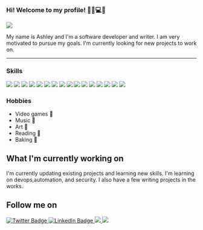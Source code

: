 ### Hi! Welcome to my profile! 👋🏽💻🎵

<img src = "https://raw.githubusercontent.com/kiwihero/kiwihero/master/images/Ashley%20Freels.png">

My name is Ashley and I'm a software developer and writer.
I am very motivated to pursue my goals. I'm currently 
looking for new projects to work on.

------------------------------------------

### Skills
<div id="badges">
<img src="https://img.shields.io/badge/Java-ED8B00?style=for-the-badge&logo=openjdk&logoColor=white" />
<img src= "https://img.shields.io/badge/JavaScript-F7DF1E?style=for-the-badge&logo=JavaScript&logoColor=white" /> 
<img src="https://img.shields.io/badge/Python-14354C?style=for-the-badge&logo=python&logoColor=white" /> 
<img src="https://img.shields.io/badge/TypeScript-007ACC?style=for-the-badge&logo=typescript&logoColor=white" />
<img src="https://img.shields.io/badge/HTML-239120?style=for-the-badge&logo=html5&logoColor=white" />
<img src="https://img.shields.io/badge/CSS-239120?&style=for-the-badge&logo=css3&logoColor=white" />
<img src=" 	https://img.shields.io/badge/PHP-777BB4?style=for-the-badge&logo=php&logoColor=white" />
 

<img src="https://img.shields.io/badge/Node.js-43853D?style=for-the-badge&logo=node.js&logoColor=white" />
<img src="https://img.shields.io/badge/Gatsby-663399?style=for-the-badge&logo=gatsby&logoColor=white" />
<img src="https://img.shields.io/badge/React-20232A?style=for-the-badge&logo=react&logoColor=61DAFB" /> 
<img src="https://img.shields.io/badge/Flask-000000?style=for-the-badge&logo=flask&logoColor=white" />
<img src="https://img.shields.io/badge/Spring-6DB33F?style=for-the-badge&logo=spring&logoColor=white"/>
<img src="https://img.shields.io/badge/Bootstrap-563D7C?style=for-the-badge&logo=bootstrap&logoColor=white" />
<img src="https://img.shields.io/badge/Sass-CC6699?style=for-the-badge&logo=sass&logoColor=white" />
 
<img src="https://img.shields.io/badge/MySQL-00000F?style=for-the-badge&logo=mysql&logoColor=white" />
<img src="https://img.shields.io/badge/PostgreSQL-316192?style=for-the-badge&logo=postgresql&logoColor=white" />
</div> 

### Hobbies
* Video games  :space_invader:
* Music  :violin:
* Art  :art:
* Reading  :closed_book:
* Baking  :cookie:


## What I'm currently working on 
 I'm currently updating existing projects and learning new skills. I'm learning
 on devops,automation, and security. I also have a few writing projects in the works.
 
 ## Follow me on 
 
 <div id="badges">
  <a href="https://twitter.com/codefatale">
    <img src="https://img.shields.io/badge/Twitter-blue?style=for-the-badge&logo=twitter&logoColor=white" alt="Twitter Badge"/>
  </a>

   <a href="https://www.linkedin.com/in/ashleyfreels/">
    <img src="https://img.shields.io/badge/LinkedIn-blue?style=for-the-badge&logo=linkedin&logoColor=white" alt="LinkedIn Badge"/>
  </a>
  
  <a href ="https://dev.to/codefatale">
     <img src= "https://img.shields.io/badge/dev.to-0A0A0A?style=for-the-badge&logo=devdotto&logoColor=white" />
  </a> 
 
 <a href="https://gitlab.com/codeFatale">
  <img src=  	"https://img.shields.io/badge/GitLab-330F63?style=for-the-badge&logo=gitlab&logoColor=white" />
   </a>                                                                                                         
</div>

